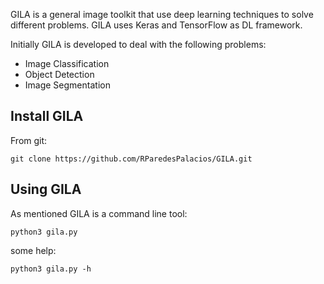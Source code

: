 
GILA is a general image toolkit that use deep learning techniques to solve different problems. GILA uses Keras and TensorFlow as DL framework.

Initially GILA is developed to deal with the following problems:

* Image Classification 
* Object Detection 
* Image Segmentation

## Install GILA

From git:

~~~shell
git clone https://github.com/RParedesPalacios/GILA.git
~~~
## Using GILA

As mentioned GILA is a command line tool:

~~~shell
python3 gila.py
~~~

some help:

~~~shell
python3 gila.py -h
~~~
